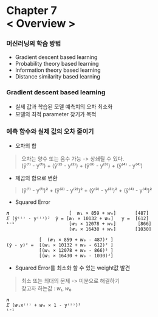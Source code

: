 Chapter 7<br/>
< Overview >
===============================


### 머신러닝의 학습 방법
- Gradient descent based learning
- Probability theory based learning
- Information theory based learning
- Distance similarity based learning


### Gradient descent based learning
- 실제 값과 학습된 모델 예측치의 오차 최소화
- 모델의 최적 parameter 찾기가 목적


### 예측 함수와 실제 값의 오차 줄이기
- 오차의 합
> 오차는 양수 또는 음수 가능 -> 상쇄될 수 있다.<br/>
> (ŷ⁽¹⁾ - y⁽¹⁾) + (ŷ⁽²⁾ - y⁽²⁾) + (ŷ⁽³⁾ - y⁽³⁾) + (ŷ⁽⁴⁾ - y⁽⁴⁾)

- 제곱의 합으로 변환
> (ŷ⁽¹⁾ - y⁽¹⁾)² + (ŷ⁽²⁾ - y⁽²⁾)² + (ŷ⁽³⁾ - y⁽³⁾)² + (ŷ⁽⁴⁾ - y⁽⁴⁾)²


- Squared Error
```
𝒏                      [  𝑤₁ × 859 + 𝑤₀]       [487]
𝛴 (ŷ⁽ⁱ⁾ - y⁽ⁱ⁾)²  ŷ = [𝑤₁ × 10132 + 𝑤₀]   y =  [612]
ⁱ⁼¹                    [𝑤₁ × 12078 + 𝑤₀]        [866]
                       [𝑤₁ × 16430 + 𝑤₀]       [1030]

            [  (𝑤₁ × 859 + 𝑤₀ - 487)² ]
(ŷ - y)² =  [(𝑤₁ × 10132 + 𝑤₀ - 612)² ]
            [(𝑤₁ × 12078 + 𝑤₀ - 866)² ]
            [(𝑤₁ × 16430 + 𝑤₀ - 1030)²]
```

- Squared Error를 최소화 할 수 있는 weight값 발견
> 최소 또는 최대의 문제 -> 미분으로 해결하기<br/>
> 찾고자 하는값 : 𝑤₁, 𝑤₀

```
𝒏                     
𝛴 (𝑤₁x⁽ⁱ⁾ + 𝑤₀ × 1 - y⁽ⁱ⁾)²
ⁱ⁼¹       
```
